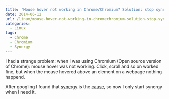 ```yaml
---
title: 'Mouse hover not working in Chrome/Chromium? Solution: stop synergy'
date: 2014-06-12
url: /linux/mouse-hover-not-working-in-chromechromium-solution-stop-synergy/
categories:
  - Linux
tags:
  - Chrome
  - Chromium
  - Synergy
---
```

I had a strange problem: when I was using Chromium (Open source version of Chrome): mouse hover was not working. Click, scroll and so on worked fine, but when the mouse hovered above an element on a webpage nothing happend.
<!--more-->

After googling I found that [synergy](http://synergy-project.org/) is the [cause](https://www.google.dk/search?q=chrome+hover+synergy), so now I only start synergy when I need it.
